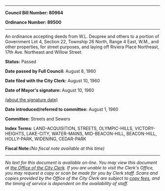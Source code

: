 

********

**Council Bill Number: 80964**
   
**Ordinance Number: 89500**
********

 An ordinance accepting deeds from W.L. Deupree and others to a portion of Government Lot 4, Section 22, Township 26 North, Range 4 East, W.M., and other properties, for street purposes, and laying off Riviera Place Northeast, 17th Ave. Northeast and Willow Street.

**Status:** Passed
   
**Date passed by Full Council:** August 8, 1960
   
**Date filed with the City Clerk:** August 10, 1960
   
**Date of Mayor's signature:** August 10, 1960
   
[(about the signature date)](/~public/approvaldate.htm)
   
   
   
**Date introduced/referred to committee:** August 1, 1960
   
**Committee:** Streets and Sewers
   
   
**Index Terms:** LAND-ACQUISITION, STREETS, OLYMPIC-HILLS, VICTORY-HEIGHTS, LAKE-CITY, WATER-MAINS, MID-BEACON-HILL, BEACON-HILL, HOLLY-PARK, WIDENING, CEDAR-PARK

**Fiscal Note:**_(No fiscal note available at this time)_
********

_No text for this document is available on-line. You may view this document at [the Office of the City Clerk](http://www.seattle.gov/leg/clerk/contactUs.htm). If you are unable to visit the Clerk's Office, you may request a copy or scan be made for you by Clerk staff. Scans and copies provided by the Office of the City Clerk are subject to [copy fees](http://clerk.seattle.gov/~public/clerkfees.htm), and the timing of service is dependent on the availability of staff._

